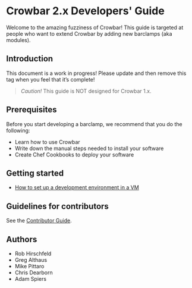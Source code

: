 # Crowbar 2.x Developers' Guide

Welcome to the amazing fuzziness of Crowbar!  This guide is targeted at people who want to extend Crowbar by adding new barclamps (aka modules). 

## Introduction

This document is a work in progress!  Please update and then remove this tag when you feel that it’s complete!

> _Caution!_ This guide is NOT designed for Crowbar 1.x.

## Prerequisites

Before you start developing a barclamp, we recommend that you do the following:

*	Learn how to use Crowbar
*	Write down the manual steps needed to install your software
*	Create Chef Cookbooks to deploy your software

## Getting started

* [How to set up a development environment in a VM](devguide/dev-vm.md)

## Guidelines for contributors

See the [Contributor Guide](devguide/contributing.md).

## Authors

* Rob Hirschfeld
* Greg Althaus
* Mike Pittaro
* Chris Dearborn
* Adam Spiers
